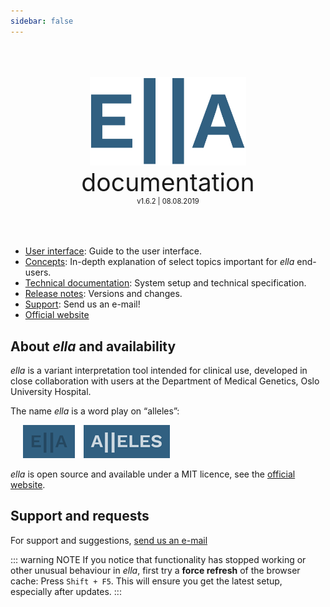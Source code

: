 ```yaml
---
sidebar: false
---
```


<div style="text-align: center;padding-top: 50px;padding-bottom: 50px">
	<img width="250px;" src="./logo_blue.svg">
	<div style="font-size: 280%;">documentation</div>
	<div style="font-size: 80%;">v1.6.2 | 08.08.2019</div>
</div>

- [User interface](/manual/): Guide to the user interface.
- [Concepts](/concepts/): In-depth explanation of select topics important for *ella* end-users.
- [Technical documentation](/technical/): System setup and technical specification.
- [Release notes](/releasenotes/): Versions and changes.
- [Support](#support-and-requests): Send us an e-mail!
- [Official website](http://allel.es)

## About *ella* and availability

*ella* is a variant interpretation tool intended for clinical use, developed in close collaboration with users at the Department of Medical Genetics, Oslo University Hospital. 

The name *ella* is a word play on “alleles”:

<div style="text-indent: 4%;">
	<img src="./manual/img/logo_explanation.png">
</div>

*ella* is open source and available under a MIT licence, see the [official website](http://allel.es).

## Support and requests

For support and suggestions, [send us an e-mail](ma&#105;lt&#111;&#58;&#101;%6&#67;la&#37;2&#68;s&#117;pport&#64;m&#101;&#100;i&#115;&#105;&#110;&#46;%75i%&#54;F&#46;n%&#54;F)

::: warning NOTE
If you notice that functionality has stopped working or other unusual behaviour in *ella*, first try a **force refresh** of the browser cache: Press `Shift + F5`. This will ensure you get the latest setup, especially after updates.
:::
